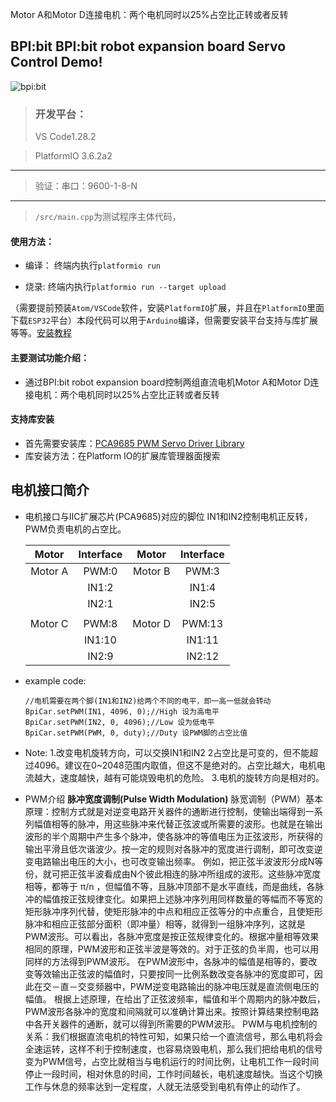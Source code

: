 Motor A和Motor D连接电机：两个电机同时以25%占空比正转或者反转

## BPI:bit BPI:bit robot expansion board Servo Control Demo!

 ![bpi:bit](https://forum.banana-pi.org.cn/uploads/default/original/2X/e/e5557db2dec86b6bf402c5eb4d35b5c1bb668f0e.JPG)

> ### 开发平台：
> VS Code1.28.2

> PlatformIO 3.6.2a2

----
> 验证：串口：9600-1-8-N
----
> `/src/main.cpp`为测试程序主体代码，

#### 使用方法：
- 编译：
终端内执行`platformio run`

- 烧录:
终端内执行`platformio run --target upload`

（需要提前预装`Atom/VSCode`软件，安装`PlatformIO`扩展，并且在`PlatformIO`里面下载`ESP32`平台）本段代码可以用于`Arduino`编译，但需要安装平台支持与库扩展等等。[安装教程](/programing/Arduino_IDE)

#### 主要测试功能介绍：

- 通过BPI:bit robot expansion board控制两组直流电机Motor A和Motor D连接电机：两个电机同时以25%占空比正转或者反转

#### 支持库安装
- 首先需要安装库：[PCA9685 PWM Servo Driver Library](https://github.com/adafruit/Adafruit-PWM-Servo-Driver-Library)
- 库安装方法：在Platform IO的扩展库管理器面搜索

## 电机接口简介

- 电机接口与IIC扩展芯片(PCA9685)对应的脚位
  IN1和IN2控制电机正反转，PWM负责电机的占空比。
  
  |Motor   |Interface|Motor   |Interface|
  |:------:|:-------:|:------:|:-------:|
  |Motor A | PWM:0   |Motor B | PWM:3   |
  |        | IN1:2   |        | IN1:4   |
  |        | IN2:1   |        | IN2:5   |
  |        |         |        |         |
  |Motor C | PWM:8   |Motor D | PWM:13  |
  |        | IN1:10  |        | IN1:11  |
  |        | IN2:9   |        | IN2:12  |

- example code:
  ```
  //电机需要在两个脚(IN1和IN2)给两个不同的电平，即一高一低就会转动
  BpiCar.setPWM(IN1, 4096, 0);//High 设为高电平
  BpiCar.setPWM(IN2, 0, 4096);//Low 设为低电平
  BpiCar.setPWM(PWM, 0, duty);//Duty 设PWM脚的占空比值
  ```
  
- Note:
 1.改变电机旋转方向，可以交换IN1和IN2
 2占空比是可变的，但不能超过4096。建议在0~2048范围内取值，但这不是绝对的。占空比越大，电机电流越大，速度越快，越有可能烧毁电机的危险。
 3.电机的旋转方向是相对的。

- PWM介绍
  **脉冲宽度调制(Pulse Width Modulation)**
  脉宽调制（PWM）基本原理：控制方式就是对逆变电路开关器件的通断进行控制，使输出端得到一系列幅值相等的脉冲，用这些脉冲来代替正弦波或所需要的波形。也就是在输出波形的半个周期中产生多个脉冲，使各脉冲的等值电压为正弦波形，所获得的输出平滑且低次谐波少。按一定的规则对各脉冲的宽度进行调制，即可改变逆变电路输出电压的大小，也可改变输出频率。
  例如，把正弦半波波形分成N等份，就可把正弦半波看成由N个彼此相连的脉冲所组成的波形。这些脉冲宽度相等，都等于 π/n ，但幅值不等，且脉冲顶部不是水平直线，而是曲线，各脉冲的幅值按正弦规律变化。如果把上述脉冲序列用同样数量的等幅而不等宽的矩形脉冲序列代替，使矩形脉冲的中点和相应正弦等分的中点重合，且使矩形脉冲和相应正弦部分面积（即冲量）相等，就得到一组脉冲序列，这就是PWM波形。可以看出，各脉冲宽度是按正弦规律变化的。根据冲量相等效果相同的原理，PWM波形和正弦半波是等效的。对于正弦的负半周，也可以用同样的方法得到PWM波形。
  在PWM波形中，各脉冲的幅值是相等的，要改变等效输出正弦波的幅值时，只要按同一比例系数改变各脉冲的宽度即可，因此在交－直－交变频器中，PWM逆变电路输出的脉冲电压就是直流侧电压的幅值。
  根据上述原理，在给出了正弦波频率，幅值和半个周期内的脉冲数后，PWM波形各脉冲的宽度和间隔就可以准确计算出来。按照计算结果控制电路中各开关器件的通断，就可以得到所需要的PWM波形。
  PWM与电机控制的关系：我们根据直流电机的特性可知，如果只给一个直流信号，那么电机将会全速运转，这样不利于控制速度，也容易烧毁电机，那么我们把给电机的信号变为PWM信号，占空比就相当与电机运行的时间比例，让电机工作一段时间停止一段时间，相对休息的时间，工作时间越长，电机速度越快。当这个切换工作与休息的频率达到一定程度，人就无法感受到电机有停止的动作了。
